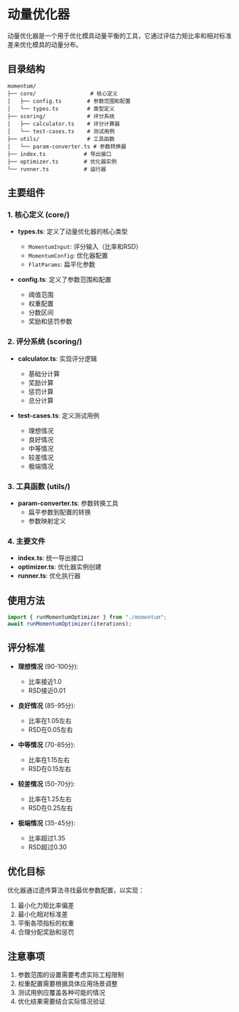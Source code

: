 # 动量优化器

动量优化器是一个用于优化模具动量平衡的工具，它通过评估力矩比率和相对标准差来优化模具的动量分布。

## 目录结构

```
momentum/
├── core/                 # 核心定义
│   ├── config.ts        # 参数范围和配置
│   └── types.ts         # 类型定义
├── scoring/             # 评分系统
│   ├── calculator.ts    # 评分计算器
│   └── test-cases.ts    # 测试用例
├── utils/               # 工具函数
│   └── param-converter.ts # 参数转换器
├── index.ts            # 导出接口
├── optimizer.ts        # 优化器实例
└── runner.ts           # 运行器
```

## 主要组件

### 1. 核心定义 (core/)

- **types.ts**: 定义了动量优化器的核心类型
  - `MomentumInput`: 评分输入（比率和RSD）
  - `MomentumConfig`: 优化器配置
  - `FlatParams`: 扁平化参数

- **config.ts**: 定义了参数范围和配置
  - 阈值范围
  - 权重配置
  - 分数区间
  - 奖励和惩罚参数

### 2. 评分系统 (scoring/)

- **calculator.ts**: 实现评分逻辑
  - 基础分计算
  - 奖励计算
  - 惩罚计算
  - 总分计算

- **test-cases.ts**: 定义测试用例
  - 理想情况
  - 良好情况
  - 中等情况
  - 较差情况
  - 极端情况

### 3. 工具函数 (utils/)

- **param-converter.ts**: 参数转换工具
  - 扁平参数到配置的转换
  - 参数映射定义

### 4. 主要文件

- **index.ts**: 统一导出接口
- **optimizer.ts**: 优化器实例创建
- **runner.ts**: 优化执行器

## 使用方法
```typescript
import { runMomentumOptimizer } from "./momentum";
await runMomentumOptimizer(iterations);
```

## 评分标准

- **理想情况** (90-100分):
  - 比率接近1.0
  - RSD接近0.01

- **良好情况** (85-95分):
  - 比率在1.05左右
  - RSD在0.05左右

- **中等情况** (70-85分):
  - 比率在1.15左右
  - RSD在0.15左右

- **较差情况** (50-70分):
  - 比率在1.25左右
  - RSD在0.25左右

- **极端情况** (35-45分):
  - 比率超过1.35
  - RSD超过0.30

## 优化目标

优化器通过遗传算法寻找最优参数配置，以实现：

1. 最小化力矩比率偏差
2. 最小化相对标准差
3. 平衡各项指标的权重
4. 合理分配奖励和惩罚

## 注意事项

1. 参数范围的设置需要考虑实际工程限制
2. 权重配置需要根据具体应用场景调整
3. 测试用例应覆盖各种可能的情况
4. 优化结果需要结合实际情况验证
